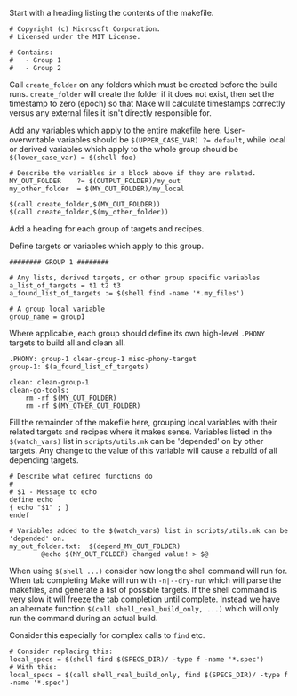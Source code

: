 Start with a heading listing the contents of the makefile.
```make
# Copyright (c) Microsoft Corporation.
# Licensed under the MIT License.

# Contains:
#	- Group 1
#	- Group 2
```
Call `create_folder` on any folders which must be created before the build runs. `create_folder` will create the folder if it does not exist, then set the timestamp to zero (epoch) so that Make will calculate timestamps correctly versus any external files it isn't directly responsible for.

Add any variables which apply to the entire makefile here. User-overwritable variables should be `$(UPPER_CASE_VAR) ?= default`, while local or derived variables which apply to the whole group should be `$(lower_case_var) = $(shell foo)`
```make
# Describe the variables in a block above if they are related.
MY_OUT_FOLDER    ?= $(OUTPUT_FOLDER)/my_out
my_other_folder  = $(MY_OUT_FOLDER)/my_local

$(call create_folder,$(MY_OUT_FOLDER))
$(call create_folder,$(my_other_folder))
```
Add a heading for each group of targets and recipes.

Define targets or variables which apply to this group.
```make
######## GROUP 1 ########

# Any lists, derived targets, or other group specific variables
a_list_of_targets = t1 t2 t3
a_found_list_of_targets := $(shell find -name '*.my_files')

# A group local variable
group_name = group1
```
Where applicable, each group should define its own high-level `.PHONY` targets to build all and clean all.
```make
.PHONY: group-1 clean-group-1 misc-phony-target
group-1: $(a_found_list_of_targets)

clean: clean-group-1
clean-go-tools:
	rm -rf $(MY_OUT_FOLDER)
	rm -rf $(MY_OTHER_OUT_FOLDER)
```
Fill the remainder of the makefile here, grouping local variables with their related targets and recipes where it makes sense. Variables listed in the `$(watch_vars)` list in `scripts/utils.mk` can be 'depended' on by other targets. Any change to the value of this variable will cause a rebuild of all depending targets.
```make
# Describe what defined functions do
#
# $1 - Message to echo
define echo
{ echo "$1" ; }
endef

# Variables added to the $(watch_vars) list in scripts/utils.mk can be 'depended' on.
my_out_folder.txt:  $(depend_MY_OUT_FOLDER)
        @echo $(MY_OUT_FOLDER) changed value! > $@
```
When using `$(shell ...)` consider how long the shell command will run for. When tab completing Make will run with `-n|--dry-run` which will parse the makefiles, and generate a list of possible targets. If the shell command is very slow it will freeze the tab completion until complete. Instead we have an alternate function `$(call shell_real_build_only, ...)` which will only run the command during an actual build.

Consider this especially for complex calls to `find` etc.
```make
# Consider replacing this:
local_specs = $(shell find $(SPECS_DIR)/ -type f -name '*.spec')
# With this:
local_specs = $(call shell_real_build_only, find $(SPECS_DIR)/ -type f -name '*.spec')
```